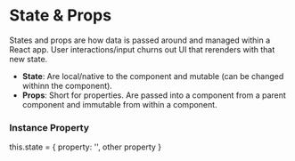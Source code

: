 # State & Props

States and props are how data is passed around and managed within a React app. User interactions/input churns out UI that rerenders with that new state.

  - **State**: Are local/native to the component and mutable (can be changed withinn the component).
  - **Props**: Short for properties. Are passed into a component from a parent component and immutable from within a component.

### Instance Property
this.state = { property: '', other property }

